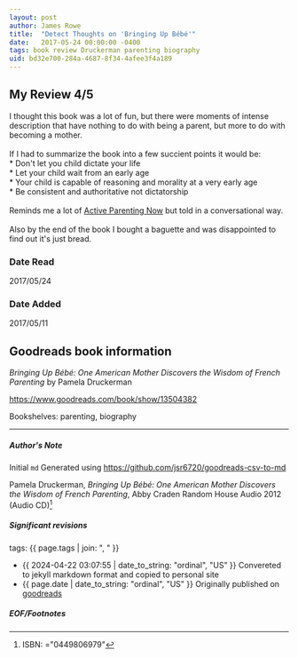 ```yaml
---
layout: post
author: James Rowe
title:  "Detect Thoughts on 'Bringing Up Bébé'"
date:   2017-05-24 00:00:00 -0400
tags: book review Druckerman parenting biography
uid: bd32e700-284a-4687-8f34-4afee3f4a189
---
```


<!-- highly dependent on how you personally use jekyll templates, and how you want this to show up -->
<!-- escape any jekyll keys with double brackets -->

## My Review 4/5

I thought this book was a lot of fun, but there were moments of intense description that have nothing to do with being a parent, but more to do with becoming a mother.<br/><br/>If I had to summarize the book into a few succient points it would be:<br/>* Don't let you child dictate your life<br/>* Let your child wait from an early age<br/>* Your child is capable of reasoning and morality at a very early age<br/>* Be consistent and authoritative not dictatorship<br/><br/>Reminds me a lot of [Active Parenting Now](https://www.goodreads.com/book/show/1343214) but told in a conversational way.<br/><br/>Also by the end of the book I bought a baguette and was disappointed to find out it's just bread.

### Date Read
2017/05/24

### Date Added
2017/05/11

## Goodreads book information

*Bringing Up Bébé: One American Mother Discovers the Wisdom of French Parenting* by Pamela Druckerman

https://www.goodreads.com/book/show/13504382

Bookshelves: parenting, biography

---

##### Author's Note

Initial `md` Generated using https://github.com/jsr6720/goodreads-csv-to-md

Pamela Druckerman, *Bringing Up Bébé: One American Mother Discovers the Wisdom of French Parenting*, Abby Craden Random House Audio 2012 (Audio CD)[^1]

##### Significant revisions

tags: {{ page.tags | join: ", " }} <!-- todo move this somewhere -->

- {{ 2024-04-22 03:07:55 | date_to_string: "ordinal", "US" }} Convereted to jekyll markdown format and copied to personal site
- {{ page.date | date_to_string: "ordinal", "US" }} Originally published on [goodreads](https://www.goodreads.com)

##### EOF/Footnotes

[^1]: ISBN: ="0449806979"